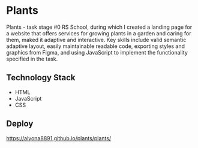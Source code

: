 # Plants

Plants - task stage #0 RS School, during which I created a landing page for a website that offers services for growing plants in a garden and caring for them, maked it adaptive and interactive. Key skills include valid semantic adaptive layout, easily maintainable readable code, exporting styles and graphics from Figma, and using JavaScript to implement the functionality specified in the task.

## Technology Stack

- HTML
- JavaScript
- CSS

## Deploy

https://alyona8891.github.io/plants/plants/
